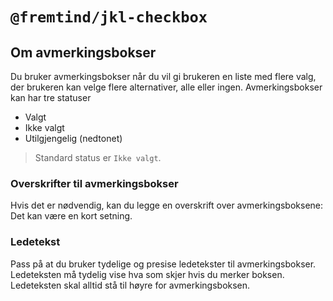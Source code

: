 # `@fremtind/jkl-checkbox`

## Om avmerkingsbokser

Du bruker avmerkingsbokser når du vil gi brukeren en liste med flere valg, der brukeren kan velge flere alternativer, alle eller ingen.
Avmerkingsbokser kan har tre statuser

-   Valgt
-   Ikke valgt
-   Utilgjengelig (nedtonet)

> Standard status er `Ikke valgt`.

### Overskrifter til avmerkingsbokser

Hvis det er nødvendig, kan du legge en overskrift over avmerkingsboksene: Det kan være en kort setning.

### Ledetekst

Pass på at du bruker tydelige og presise ledetekster til avmerkingsbokser. Ledeteksten må tydelig vise hva som skjer hvis du merker boksen. Ledeteksten skal alltid stå til høyre for avmerkingsboksen.
